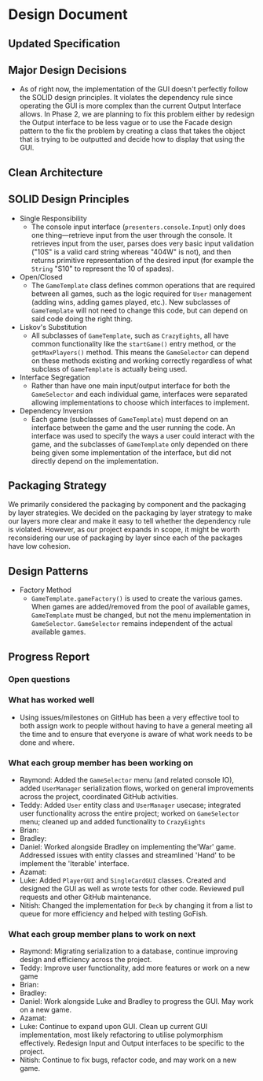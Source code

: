 # Design Document

## Updated Specification


## Major Design Decisions
* As of right now, the implementation of the GUI doesn't perfectly follow the SOLID design principles. It violates the 
dependency rule since operating the GUI is more complex than the current Output Interface allows. In Phase 2, we are
planning to fix this problem either by redesign the Output interface to be less vague or to use the Facade design pattern
to the fix the problem by creating a class that takes the object that is trying to be outputted and 
decide how to display that using the GUI. 


## Clean Architecture

## SOLID Design Principles

* Single Responsibility
  * The console input interface (`presenters.console.Input`) only does one thing&mdash;retrieve input from the user through the console. It retrieves input from the user, parses does very basic input validation ("10S" is a valid card string whereas "404W" is not), and then returns primitive representation of the desired input (for example the `String` "S10" to represent the 10 of spades).
* Open/Closed
  * The `GameTemplate` class defines common operations that are required between all games, such as the logic required for `User` management (adding wins, adding games played, etc.). New subclasses of `GameTemplate` will not need to change this code, but can depend on said code doing the right thing.
* Liskov's Substitution
  * All subclasses of `GameTemplate`, such as `CrazyEights`, all have common functionality like the `startGame()` entry method, or the `getMaxPlayers()` method. This means the `GameSelector` can depend on these methods existing and working correctly regardless of what subclass of `GameTemplate` is actually being used.
* Interface Segregation
  * Rather than have one main input/output interface for both the `GameSelector` and each individual game, interfaces were separated allowing implementations to choose which interfaces to implement.
* Dependency Inversion
  * Each game (subclasses of `GameTemplate`) must depend on an interface between the game and the user running the code. An interface was used to specify the ways a user could interact with the game, and the subclasses of `GameTemplate` only depended on there being given some implementation of the interface, but did not directly depend on the implementation.

## Packaging Strategy

We primarily considered the packaging by component and the packaging by layer strategies. We decided on the packaging by layer strategy to make our layers more clear and make it easy to tell whether the dependency rule is violated. However, as our project expands in scope, it might be worth reconsidering our use of packaging by layer since each of the packages have low cohesion.

## Design Patterns

* Factory Method
  * `GameTemplate.gameFactory()` is used to create the various games. When games are added/removed from the pool of available games, `GameTemplate` must be changed, but not the menu implementation in `GameSelector`. `GameSelector` remains independent of the actual available games.


## Progress Report

### Open questions

### What has worked well
* Using issues/milestones on GitHub has been a very effective tool to both assign work to people without having to have a general meeting all the time and to ensure that everyone is aware of what work needs to be done and where.
### What each group member has been working on

* Raymond: Added the `GameSelector` menu (and related console IO), added `UserManager` serialization flows, worked on general improvements across the project, coordinated GitHub activities.
* Teddy: Added `User` entity class and `UserManager` usecase; integrated user functionality across the entire project; worked on `GameSelector` menu; cleaned up and added functionality to `CrazyEights`
* Brian:
* Bradley:
* Daniel: Worked alongside Bradley on implementing the'War' game. Addressed issues with entity classes and streamlined 'Hand' to be implement the 'Iterable' interface. 
* Azamat:
* Luke: Added `PlayerGUI` and `SingleCardGUI` classes. Created and designed the GUI as well as wrote tests for other code. Reviewed pull requests and other GitHub maintenance.
* Nitish: Changed the implementation for `Deck` by changing it from a list to queue for more efficiency and helped with testing GoFish.

### What each group member plans to work on next
* Raymond: Migrating serialization to a database, continue improving design and efficiency across the project.
* Teddy: Improve user functionality, add more features or work on a new game
* Brian:
* Bradley:
* Daniel: Work alongside Luke and Bradley to progress the GUI. May work on a new game. 
* Azamat:
* Luke: Continue to expand upon GUI. Clean up current GUI implementation, most likely refactoring to utilise polymorphism effectively. Redesign Input and Output interfaces to be specific to the project.
* Nitish: Continue to fix bugs, refactor code, and may work on a new game.

